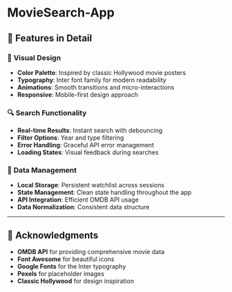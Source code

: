 # MovieSearch-App
## 🌟 Features in Detail

### 🎨 **Visual Design**
- **Color Palette**: Inspired by classic Hollywood movie posters
- **Typography**: Inter font family for modern readability
- **Animations**: Smooth transitions and micro-interactions
- **Responsive**: Mobile-first design approach

### 🔍 **Search Functionality**
- **Real-time Results**: Instant search with debouncing
- **Filter Options**: Year and type filtering
- **Error Handling**: Graceful API error management
- **Loading States**: Visual feedback during searches

### 💾 **Data Management**
- **Local Storage**: Persistent watchlist across sessions
- **State Management**: Clean state handling throughout the app
- **API Integration**: Efficient OMDB API usage
- **Data Normalization**: Consistent data structure

---

## 🙏 Acknowledgments

- **OMDB API** for providing comprehensive movie data
- **Font Awesome** for beautiful icons
- **Google Fonts** for the Inter typography
- **Pexels** for placeholder images
- **Classic Hollywood** for design inspiration

